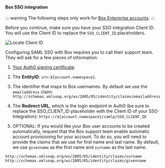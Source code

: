 #### Box SSO integration

::: warning
The following steps only work for [Box Enterprise accounts](https://www.box.com/).
:::

Before you continue, make sure you have your SSO integration Client ID. You will use the Client ID to replace the `SSO_CLIENT_ID` placeholders.

![Locate Client ID](https://auth0.com/docs/media/articles/dashboard/sso-integrations/settings-tutorial-clientid-box.png)

Configuring SAML SSO with Box requires you to call their support team. They will ask for a few pieces of information:

1. [Your Auth0 signing certificate](https://${account.namespace}/pem).

2. The **EntityID**: `urn:${account.namespace}`.

3. The identifier that maps to Box usernames. By default we use the `emailaddress` claim:
`http://schemas.xmlsoap.org/ws/2005/05/identity/claims/emailaddress`

4. The **Redirect URL**, which is the login endpoint in Auth0 (be sure to replace the SSO_CLIENT_ID placeholder with the Client ID of your SSO Integration):
`https://${account.namespace}/samlp/SSO_CLIENT_ID`

5. OPTIONAL: If you would like your Box user accounts to be created automatically, request that the Box support team enable automatic account provisioning for your account. To do so, you will need to provide the claims that we use for first name and last name. By default, we use `givenname` as the first name and `surname` as the last name.

```text
http://schemas.xmlsoap.org/ws/2005/05/identity/claims/surname
http://schemas.xmlsoap.org/ws/2005/05/identity/claims/givenname
```
